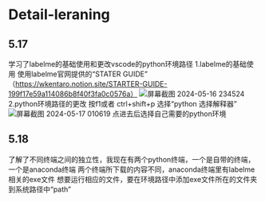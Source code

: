 # Detail-leraning
## 5.17 
学习了labelme的基础使用和更改vscode的python环境路径
1.labelme的基础使用
使用labelme官网提供的“STATER GUIDE”               （https://wkentaro.notion.site/STARTER-GUIDE-199f17e59a114086b8f40f3fa0c0576a）
![屏幕截图 2024-05-16 234524](https://github.com/OT114514/Detail-leraning/assets/169598472/c16a52b8-bac9-406a-af1f-7f40e99243da)
2.python环境路径的更改
按f1或者 ctrl+shift+p 选择“python 选择解释器”
![屏幕截图 2024-05-17 010619](https://github.com/OT114514/Detail-leraning/assets/169598472/2a60a595-d072-4691-8eec-68e790d220b2)
点进去后选择自己需要的python环境

## 5.18
了解了不同终端之间的独立性，我现在有两个python终端，一个是自带的终端，一个是anaconda终端
两个终端所下载的内容不同，anaconda终端里有labelme相关的exe文件
想要运行相应的文件，要在环境路径中添加exe文件所在的文件夹到系统路径中“path”
